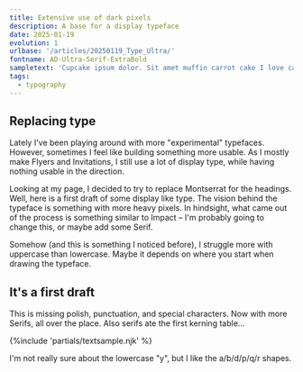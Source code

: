 ```yaml
---
title: Extensive use of dark pixels
description: A base for a display typeface
date: 2025-01-19
evolution: 1
urlbase: '/articles/20250119_Type_Ultra/'
fontname: AD-Ultra-Serif-ExtraBold
sampletext: 'Cupcake ipsum dolor. Sit amet muffin carrot cake I love caramels brownie halvah and cotton candy.?! - #123 45 67 89.99'
tags:
  - typography
---
```


## Replacing type

Lately I've been playing around with more "experimental" typefaces. However, sometimes I feel like building something more usable. As I mostly make Flyers and Invitations, I still use a lot of display type, while having nothing usable in the direction. 

Looking at my page, I decided to try to replace Montserrat for the headings. Well, here is a first draft of some display like type. The vision behind the typeface is something with more heavy pixels. In hindsight, what came out of the process is something similar to Impact – I'm probably going to change this, or maybe add some Serif. 

Somehow (and this is something I noticed before), I struggle more with uppercase than lowercase. Maybe it depends on where you start when drawing the typeface. 

## It's a first draft

This is missing polish, punctuation, and special characters. Now with more Serifs, all over the place.
Also serifs ate the first kerning table...


{%include 'partials/textsample.njk' %}

I'm not really sure about the lowercase "y", but I like the a/b/d/p/q/r shapes. 